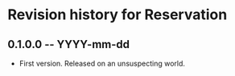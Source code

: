 # Revision history for Reservation

## 0.1.0.0 -- YYYY-mm-dd

* First version. Released on an unsuspecting world.
